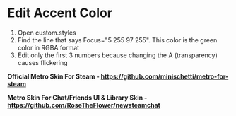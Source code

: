 #                                                                    Edit Accent Color
1. Open custom.styles
2. Find the line that says Focus="5 255 97 255". This color is the green color in RGBA format
3. Edit only the first 3 numbers because changing the A (transparency) causes flickering

**Official Metro Skin For Steam - https://github.com/minischetti/metro-for-steam**

**Metro Skin For Chat/Friends UI & Library Skin - https://github.com/RoseTheFlower/newsteamchat**
